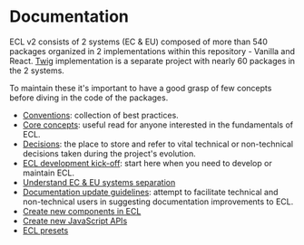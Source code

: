 # Documentation

ECL v2 consists of 2 systems (EC & EU) composed of more than 540 packages organized in 2 implementations within this repository - Vanilla and React. [Twig](https://github.com/ec-europa/ecl-twig) implementation is a separate project with nearly 60 packages in the 2 systems.

To maintain these it's important to have a good grasp of few concepts before diving in the code of the packages.

- [Conventions](./conventions/README.md): collection of best practices.
- [Core concepts](./core-concepts.md): useful read for anyone interested in the fundamentals of ECL.
- [Decisions](./decisions/README.md): the place to store and refer to vital technical or non-technical decisions taken during the project's evolution.
- [ECL development kick-off](developers-start-here.md): start here when you need to develop or maintain ECL.
- [Understand EC & EU systems separation](ec-eu-systems.md)
- [Documentation update guidelines](update-documentation.md): attempt to facilitate technical and non-technical users in suggesting documentation improvements to ECL.
- [Create new components in ECL](create-new-component.md)
- [Create new JavaScript APIs](javascript.md)
- [ECL presets](presets.md)
